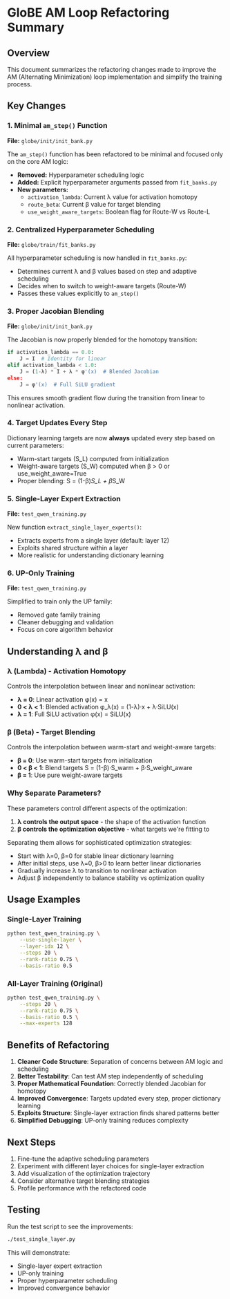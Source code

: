 # GloBE AM Loop Refactoring Summary

## Overview
This document summarizes the refactoring changes made to improve the AM (Alternating Minimization) loop implementation and simplify the training process.

## Key Changes

### 1. Minimal `am_step()` Function
**File:** `globe/init/init_bank.py`

The `am_step()` function has been refactored to be minimal and focused only on the core AM logic:
- **Removed:** Hyperparameter scheduling logic
- **Added:** Explicit hyperparameter arguments passed from `fit_banks.py`
- **New parameters:**
  - `activation_lambda`: Current λ value for activation homotopy
  - `route_beta`: Current β value for target blending  
  - `use_weight_aware_targets`: Boolean flag for Route-W vs Route-L

### 2. Centralized Hyperparameter Scheduling
**File:** `globe/train/fit_banks.py`

All hyperparameter scheduling is now handled in `fit_banks.py`:
- Determines current λ and β values based on step and adaptive scheduling
- Decides when to switch to weight-aware targets (Route-W)
- Passes these values explicitly to `am_step()`

### 3. Proper Jacobian Blending
**File:** `globe/init/init_bank.py`

The Jacobian is now properly blended for the homotopy transition:
```python
if activation_lambda == 0.0:
    J = I  # Identity for linear
elif activation_lambda < 1.0:
    J = (1-λ) * I + λ * φ'(x)  # Blended Jacobian
else:
    J = φ'(x)  # Full SiLU gradient
```

This ensures smooth gradient flow during the transition from linear to nonlinear activation.

### 4. Target Updates Every Step
Dictionary learning targets are now **always** updated every step based on current parameters:
- Warm-start targets (S_L) computed from initialization
- Weight-aware targets (S_W) computed when β > 0 or use_weight_aware=True
- Proper blending: S = (1-β)*S_L + β*S_W

### 5. Single-Layer Expert Extraction
**File:** `test_qwen_training.py`

New function `extract_single_layer_experts()`:
- Extracts experts from a single layer (default: layer 12)
- Exploits shared structure within a layer
- More realistic for understanding dictionary learning

### 6. UP-Only Training
**File:** `test_qwen_training.py`

Simplified to train only the UP family:
- Removed gate family training
- Cleaner debugging and validation
- Focus on core algorithm behavior

## Understanding λ and β

### λ (Lambda) - Activation Homotopy
Controls the interpolation between linear and nonlinear activation:
- **λ = 0**: Linear activation φ(x) = x
- **0 < λ < 1**: Blended activation φ_λ(x) = (1-λ)·x + λ·SiLU(x)
- **λ = 1**: Full SiLU activation φ(x) = SiLU(x)

### β (Beta) - Target Blending
Controls the interpolation between warm-start and weight-aware targets:
- **β = 0**: Use warm-start targets from initialization
- **0 < β < 1**: Blend targets S = (1-β)·S_warm + β·S_weight_aware
- **β = 1**: Use pure weight-aware targets

### Why Separate Parameters?
These parameters control different aspects of the optimization:

1. **λ controls the output space** - the shape of the activation function
2. **β controls the optimization objective** - what targets we're fitting to

Separating them allows for sophisticated optimization strategies:
- Start with λ=0, β=0 for stable linear dictionary learning
- After initial steps, use λ=0, β>0 to learn better linear dictionaries
- Gradually increase λ to transition to nonlinear activation
- Adjust β independently to balance stability vs optimization quality

## Usage Examples

### Single-Layer Training
```bash
python test_qwen_training.py \
    --use-single-layer \
    --layer-idx 12 \
    --steps 20 \
    --rank-ratio 0.75 \
    --basis-ratio 0.5
```

### All-Layer Training (Original)
```bash
python test_qwen_training.py \
    --steps 20 \
    --rank-ratio 0.75 \
    --basis-ratio 0.5 \
    --max-experts 128
```

## Benefits of Refactoring

1. **Cleaner Code Structure**: Separation of concerns between AM logic and scheduling
2. **Better Testability**: Can test AM step independently of scheduling
3. **Proper Mathematical Foundation**: Correctly blended Jacobian for homotopy
4. **Improved Convergence**: Targets updated every step, proper dictionary learning
5. **Exploits Structure**: Single-layer extraction finds shared patterns better
6. **Simplified Debugging**: UP-only training reduces complexity

## Next Steps

1. Fine-tune the adaptive scheduling parameters
2. Experiment with different layer choices for single-layer extraction
3. Add visualization of the optimization trajectory
4. Consider alternative target blending strategies
5. Profile performance with the refactored code

## Testing

Run the test script to see the improvements:
```bash
./test_single_layer.py
```

This will demonstrate:
- Single-layer expert extraction
- UP-only training
- Proper hyperparameter scheduling
- Improved convergence behavior
